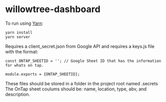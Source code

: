 # willowtree-dashboard
To run using [Yarn](https://yarnpkg.com/):
```
yarn install
yarn server
```

Requires a client_secret.json from Google API and requires a keys.js file with the format:
```
const ONTAP_SHEETID = ''; // Google Sheet ID that has the information for whats on tap.

module.exports = {ONTAP_SHEETID};
```
These files should be stored in a folder in the project root named .secrets
The OnTap sheet coulums should be: name, location, type, abv, and description.
